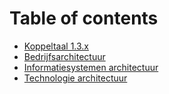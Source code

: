 # Table of contents

* [Koppeltaal 1.3.x](README.md)
* [Bedrijfsarchitectuur](bedrijfsarchitectuur.md)
* [Informatiesystemen architectuur](informatiesystemen-architectuur.md)
* [Technologie architectuur](technologie-architectuur.md)

